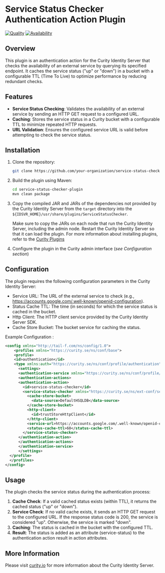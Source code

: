 # Service Status Checker Authentication Action Plugin
[![Quality](https://img.shields.io/badge/quality-demo-red)](https://curity.io/resources/code-examples/status/)
[![Availability](https://img.shields.io/badge/availability-source-blue)](https://curity.io/resources/code-examples/status/)

## Overview
This plugin is an authentication action for the Curity Identity Server that checks the availability of an external service by querying its specified endpoint. It caches the service status ("up" or "down") in a bucket with a configurable TTL (Time To Live) to optimize performance by reducing redundant checks.

## Features
- **Service Status Checking**: Validates the availability of an external service by sending an HTTP GET request to a configured URL.
- **Caching**: Stores the service status in a Curity bucket with a configurable TTL to minimize repeated HTTP requests.
- **URL Validation**: Ensures the configured service URL is valid before attempting to check the service status.

## Installation
1. Clone the repository:
   ```bash
   git clone https://github.com/your-organization/service-status-checker-plugin.git
   ```

2. Build the plugin using Maven:
    ```bash
    cd service-status-checker-plugin
    mvn clean package
    ```

3. Copy the compiled JAR and JARs of the dependencies not provided by the Curity Identity Server from the ``target`` directory into the 
   `${IDSVR_HOME}/usr/share/plugins/ServiceStatusChecker`.

    Make sure to copy the JARs on each node that run the Curity Identity Server, including the admin node. Restart the Curity Identity Server so that it can load the plugin. For more information about installing plugins, refer to the [Curity Plugins](https://curity.io/docs/idsvr/latest/developer-guide/plugins/index.html#plugin-installation)

4. Configure the plugin in the Curity admin interface (_see Configuration section_)

## Configuration
The plugin requires the following configuration parameters in the Curity Identity Server:

- Service URL: The URL of the external service to check (e.g., https://accounts.google.com/.well-known/openid-configuration).
- Status Cache TTL: The time (in seconds) for which the service status is cached in the bucket.
- Http Client: The HTTP client service provided by the Curity Identity Server SDK.
- Cache Store Bucket: The bucket service for caching the status.


Example Configuration : 

```xml
<config xmlns="http://tail-f.com/ns/config/1.0">
    <profiles xmlns="https://curity.se/ns/conf/base">
    <profile>
    <id>authentication</id>
    <type xmlns:auth="https://curity.se/ns/conf/profile/authentication">auth:authentication-service</type>
      <settings>
      <authentication-service xmlns="https://curity.se/ns/conf/profile/authentication">
      <authentication-actions>
      <authentication-action>
        <id>service-status-checker</id>
        <service-status-checker xmlns="https://curity.se/ns/ext-conf/service-status-checker">
          <cache-store-bucket>
            <data-source>DefaultHSQLDB</data-source>
          </cache-store-bucket>
          <http-client>
            <id>trustStoreHttpClient</id>
          </http-client>
          <service-url>https://accounts.google.com/.well-known/openid-configuration</service-url>
          <status-cache-ttl>60</status-cache-ttl>
        </service-status-checker>
      </authentication-action>
      </authentication-actions>
      </authentication-service>
      </settings>
  </profile>
  </profiles>
</config>
```

## Usage
The plugin checks the service status during the authentication process:
 1. **Cache Check**: If a valid cached status exists (within TTL), it returns the cached status ("up" or "down").
 2. **Service Check**: If no valid cache exists, it sends an HTTP GET request to the configured URL. If the response status code is 200, the service is considered "up". Otherwise, the service is marked "down".
 3. **Caching**: The status is cached in the bucket with the configured TTL.
 4. **Result**: The status is added as an attribute (service-status) to the authentication action result in action attributes.

## More Information
Please visit [curity.io](https://curity.io) for more information about the Curity Identity Server.